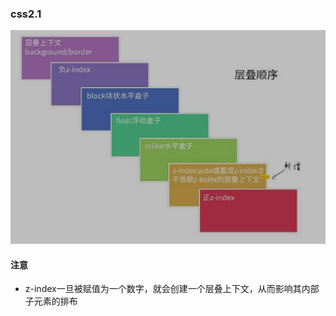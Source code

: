 ### css2.1

![1584005879469](7.层叠规则.assets/1584005879469.png)

#### 注意

- z-index一旦被赋值为一个数字，就会创建一个层叠上下文，从而影响其内部子元素的排布



